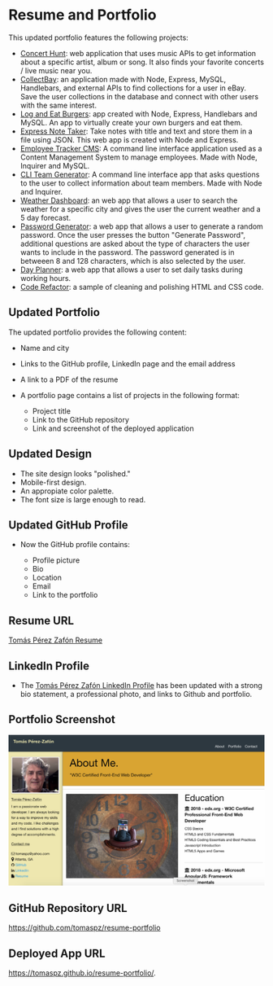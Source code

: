 # Resume and Portfolio

This updated portfolio features the following projects:  
* [Concert Hunt](https://tomaspz.github.io/concerthunt/): web application that uses music APIs to get information about a specific artist, album or song. It also finds your favorite concerts / live music near you.
* [CollectBay](https://collectbay.herokuapp.com/): an application made with Node, Express, MySQL, Handlebars, and external APIs to find collections for a user in eBay. Save the user collections in the database and connect with other users with the same interest.
* [Log and Eat Burgers](https://log-and-eat-burgers.herokuapp.com/): app created with Node, Express, Handlebars and MySQL. An app to virtually create your own burgers and eat them.
* [Express Note Taker](https://express-note-taker-tomaspz.herokuapp.com/notes): Take notes with title and text and store them in a file using JSON. This web app is created with Node and Express.
* [Employee Tracker CMS](https://github.com/tomaspz/employee-tracker-cms): A command line interface application used as a Content Management System to manage employees. Made with Node, Inquirer and MySQL.
* [CLI Team Generator](https://tomaspz.github.io/cli-developer-team-generator/output/team.html): A command line interface app that asks questions to the user to collect information about team members. Made with Node and Inquirer.
* [Weather Dashboard](https://tomaspz.github.io/weather-dashboard/): an web app that allows a user to search the weather for a specific city and gives the user the current weather and a 5 day forecast.
* [Password Generator](https://tomaspz.github.io/generate-password/): a web app that allows a user to generate a random password. Once the user presses the button "Generate Password", additional questions are asked about the type of characters the user wants to include in the password. The password generated is in betweeen 8 and 128 characters, which is also selected by the user.
* [Day Planner](https://tomaspz.github.io/day-planner/): a web app that allows a user to set daily tasks during working hours.
* [Code Refactor](https://tomaspz.github.io/code-refactor/): a sample of cleaning and polishing HTML and CSS code.

## Updated Portfolio

The updated portfolio provides the following content:

* Name and city
* Links to the GitHub profile, LinkedIn page and the email address
* A link to a PDF of the resume
* A portfolio page contains a list of projects in the following format:

  * Project title
  * Link to the GitHub repository
  * Link and screenshot of the deployed application


## Updated Design

* The site design looks "polished." 
* Mobile-first design.
* An appropiate color palette.
* The font size is large enough to read.


## Updated GitHub Profile 

* Now the GitHub profile contains: 

    * Profile picture
    * Bio
    * Location
    * Email
    * Link to the portfolio

## Resume URL

[Tomás Pérez Zafón Resume](assets/docs/TPZ-Resume.pdf)

## LinkedIn Profile 

* The [Tomás Pérez Zafón LinkedIn Profile](https://www.linkedin.com/in/tomas-perez-zafon/) has been updated with a strong bio statement, a professional photo, and links to Github and portfolio.

## Portfolio Screenshot

![image](/assets/img/screenshot-resume-portfolio.png)


## GitHub Repository URL

https://github.com/tomaspz/resume-portfolio

## Deployed App URL

https://tomaspz.github.io/resume-portfolio/.
